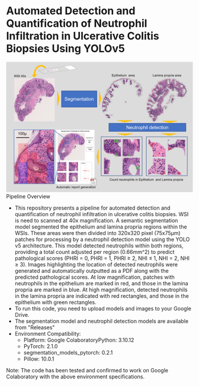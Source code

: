 # Automated Detection and Quantification of Neutrophil Infiltration in Ulcerative Colitis Biopsies Using YOLOv5

![image](https://github.com/junfrankohara/neutrophils_detection/blob/main/readme.png)
Pipeline Overview

- This repository presents a pipeline for automated detection and quantification of neutrophil infiltration in ulcerative colitis biopsies. WSI is need to scanned at 40x magnification. A semantic segmentation model segmented the epithelium and lamina propria regions within the WSIs. These areas were then divided into 320x320 pixel (75x75μm) patches for processing by a neutrophil detection model using the YOLO v5 architecture. This model detected neutrophils within both regions, providing a total count adjusted per region (0.66mm^2) to predict pathological scores (PHRI = 0, PHRI = 1, PHRI ≥ 2, NHI ≤ 1, NHI = 2, NHI ≥ 3). Images highlighting the location of detected neutrophils were generated and automatically outputted as a PDF along with the predicted pathological scores. At low magnification, patches with neutrophils in the epithelium are marked in red, and those in the lamina propria are marked in blue. At high magnification, detected neutrophils in the lamina propria are indicated with red rectangles, and those in the epithelium with green rectangles.
- To run this code, you need to upload models and images to your Google Drive.
- The segmentation model and neutrophil detection models are available from "Releases"
- Environment Compatibility:
  - Platform: Google ColaboratoryPython: 3.10.12
  - PyTorch: 2.1.0
  - segmentation_models_pytorch: 0.2.1
  - Pillow: 10.0.1

Note: The code has been tested and confirmed to work on Google Colaboratory with the above environment specifications.
